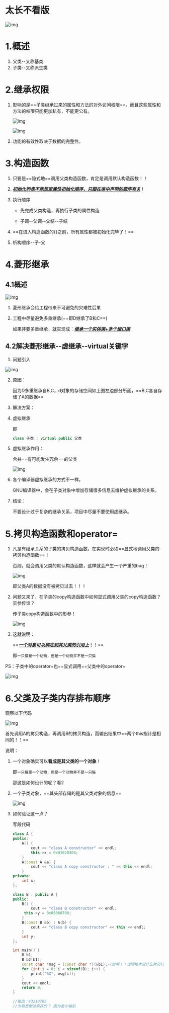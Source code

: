 

# 太长不看版

![img](https://wx2.sinaimg.cn/mw690/005LasY6gy1ghfyodichbj31jj0u0x3b.jpg)



# 1.概述

1. 父类--又称基类
2. 子类--又称派生类



# 2.继承权限

1. 影响的是==子类继承过来的属性和方法的对外访问权限==，而且这些属性和方法的权限只能更加私有，不能更公有。

   ![img](https://wx2.sinaimg.cn/mw690/005LasY6gy1ghfyitvhs0j31dm0iyqcy.jpg)

   ![img](https://wx4.sinaimg.cn/mw690/005LasY6gy1ghfylh3zxej31cx0ijdvs.jpg)

2. 功能的有效性取决于数据的完整性。





# 3.构造函数

1. 只要是==隐式地==调用父类构造函数，肯定是调用默认构造函数！！

2. ***<u>初始化列表不能规定属性初始化顺序，只跟在类中声明的顺序有关</u>***！

3. 执行顺序

   + 先完成父类构造，再执行子类的属性构造

   + 子调--父调--父结--子结

4. ==在进入构造函数的{}之前，所有属性都被初始化完毕了！==

5. 析构顺序--子-父





# 4.菱形继承

## 4.1概述

![img](https://wx4.sinaimg.cn/mw690/005LasY6gy1ghg13c03msj31aq0u0kcb.jpg)

1. 菱形继承会给工程带来不可避免的灾难性后果

2. 工程中尽量避免多重继承(==即D继承了B和C==)

   如果非要多重继承，就实现成：***<u>继承一个实体类+多个接口类</u>***



## 4.2解决菱形继承--虚继承--virtual关键字





1. 问题引入

![img](https://wx3.sinaimg.cn/mw690/005LasY6gy1ghg48g4wfwj317u0ovwnu.jpg)

2. 原因：

   因为D多重继承自B,C，d对象的存储空间如上图左边部分所画，==B,C各自存储了A的数据==

3. 解决方案：

4. 虚拟继承

   即

   ```c++
   class 子类 : virtual public 父类
   ```

5. 虚拟继承作用：

   合并==有可能发生冗余==的父类

   ![img](https://wx2.sinaimg.cn/mw690/005LasY6gy1ghg4ejlfw9j31ck0o8duh.jpg)

6. 各个编译器虚拟继承的方式不一样。

   GNU编译器中，会在子类对象中增加存储很多信息去维护虚拟继承的关系。

7. 结论：

   不要设计过于复杂的继承关系，项目中尽量不要使用虚继承。





# 5.拷贝构造函数和operator=

1. 凡是有继承关系的子类的拷贝构造函数，在实现时必须==显式地调用父类的拷贝构造函数==！

   否则，就会调用父类的默认构造函数，这样就会产生一个严重的bug！

   ![img](https://wx2.sinaimg.cn/mw690/005LasY6gy1ghg1au1atoj30ll0ex41q.jpg)

   即父类A的数据没有被拷贝过去！！！

2. 问题又来了，在子类的copy构造函数中如何显式调用父类的copy构造函数？实参传谁？

   传子类copy构造函数中的形参！

   ![img](https://wx4.sinaimg.cn/mw690/005LasY6gy1ghg1hm5axbj30ul0k0jy8.jpg)

3. 这就说明：

   ==***<u>一个对象可以绑定到其父类的引用上</u>***！！==

   即`一只猫是一个动物，但是一个动物并不是一只猫`



PS：子类中的operator=也==显式调用==父类中的operator=

![img](https://wx3.sinaimg.cn/mw690/005LasY6gy1ghg1wyzlctj31ms0ts4qp.jpg)







# 6.父类及子类内存排布顺序

观察以下代码

![img](https://wx2.sinaimg.cn/mw690/005LasY6gy1ghg1k3zg2vj30rd0muwkx.jpg)

首先调用A的拷贝构造，再调用B的拷贝构造，而输出结果中==两个this指针是相同的！！==

说明：

1. 一个对象确实可以**看成是其父类的一个对象**！

   即`一只猫是一个动物，但是一个动物并不是一只猫`

   那这是如何设计的呢？看2

2. 一个子类对象，==其头部存储的是其父类对象的信息==

   ![img](https://wx1.sinaimg.cn/mw690/005LasY6gy1ghg236dowuj30xa0i1gtg.jpg)

3. 如何验证这一点？

   写段代码

   ```c++
   class A {
   public:
       A() {
           cout << "class A constructor" << endl;
           this->x = 0x01020304;
       }
       A(const A &a) {
           cout << "class A copy constructor : " << this << endl;
       }
   private:
       int x;
   };
   
   class B : public A {
   public:
       B() {
           cout << "class B constructor" << endl;
   		this->y = 0x05060708;
       }
       B(const B &b) : A(b) {
           cout << "class B copy constructor" << this << endl;
       }
       int y;
   };
   
   int main() {
       B b1;
       B b2(b1);
       const char *msg = (const char *)(&b1);//妙啊！！说明根本没什么拷贝行为，只是在b1对象后面拼接上b2对象！！！！！！！！！！！！！！！！！！！！！！！
       for (int i = 0; i < sizeof(B); i++) {
           print("%X", msg[i]);
       }
       cout << endl;
       return 0;
   }
   
   //输出：43218765
   //为啥是倒过来存的？ 因为是小端机
   ```

   